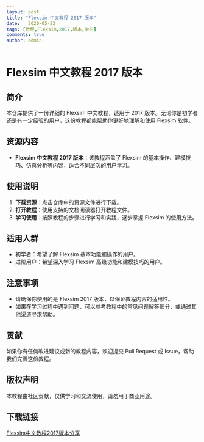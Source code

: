 ```yaml
---
layout: post
title: "Flexsim 中文教程 2017 版本"
date:   2020-05-22
tags: [教程,Flexsim,2017,版本,学习]
comments: true
author: admin
---
```

# Flexsim 中文教程 2017 版本

## 简介
本仓库提供了一份详细的 Flexsim 中文教程，适用于 2017 版本。无论你是初学者还是有一定经验的用户，这份教程都能帮助你更好地理解和使用 Flexsim 软件。

## 资源内容
- **Flexsim 中文教程 2017 版本**：该教程涵盖了 Flexsim 的基本操作、建模技巧、仿真分析等内容，适合不同层次的用户学习。

## 使用说明
1. **下载资源**：点击仓库中的资源文件进行下载。
2. **打开教程**：使用支持的文档阅读器打开教程文件。
3. **学习使用**：按照教程的步骤进行学习和实践，逐步掌握 Flexsim 的使用方法。

## 适用人群
- 初学者：希望了解 Flexsim 基本功能和操作的用户。
- 进阶用户：希望深入学习 Flexsim 高级功能和建模技巧的用户。

## 注意事项
- 请确保你使用的是 Flexsim 2017 版本，以保证教程内容的适用性。
- 如果在学习过程中遇到问题，可以参考教程中的常见问题解答部分，或通过其他渠道寻求帮助。

## 贡献
如果你有任何改进建议或新的教程内容，欢迎提交 Pull Request 或 Issue，帮助我们完善这份教程。

## 版权声明
本教程由社区贡献，仅供学习和交流使用，请勿用于商业用途。

## 下载链接

[Flexsim中文教程2017版本分享](https://pan.quark.cn/s/c3cb8afda86c)